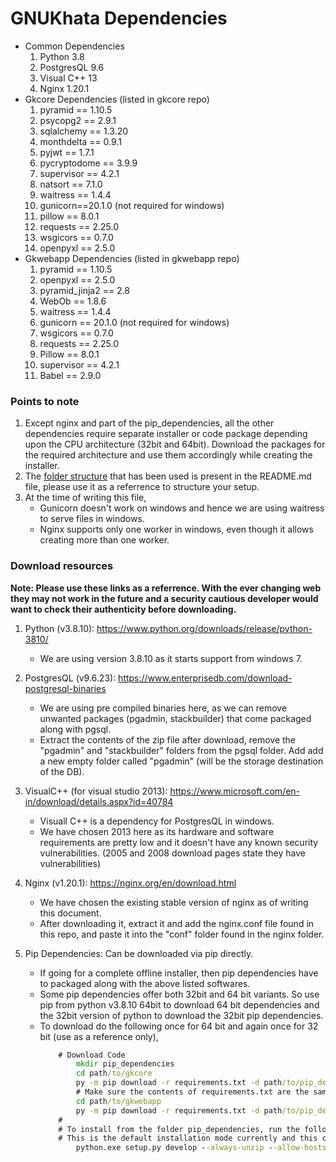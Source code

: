 # GNUKhata Dependencies
* Common Dependencies
	1. Python 3.8
	2. PostgresQL 9.6
	3. Visual C++ 13
	4. Nginx 1.20.1
* Gkcore Dependencies (listed in gkcore repo)
	1. pyramid == 1.10.5
	2. psycopg2 == 2.9.1
	3. sqlalchemy == 1.3.20
	4. monthdelta == 0.9.1
	5. pyjwt == 1.7.1
	6. pycryptodome == 3.9.9
	7. supervisor == 4.2.1
	8. natsort == 7.1.0
	9. waitress == 1.4.4
	10. gunicorn==20.1.0 (not required for windows)
	11. pillow == 8.0.1
	12. requests == 2.25.0
	13. wsgicors == 0.7.0
	14. openpyxl == 2.5.0
* Gkwebapp Dependencies (listed in gkwebapp repo)
	1. pyramid == 1.10.5
	2. openpyxl == 2.5.0
	3. pyramid_jinja2 == 2.8
	4. WebOb == 1.8.6
	5. waitress == 1.4.4
	6. gunicorn == 20.1.0 (not required for windows)
	7. wsgicors == 0.7.0
	8. requests == 2.25.0
	9. Pillow == 8.0.1
	10. supervisor == 4.2.1
	11. Babel == 2.9.0

### Points to note
1. Except nginx and part of the pip_dependencies, all the other dependencies require separate
installer or code package depending upon the CPU architecture (32bit and 64bit). Download the
packages for the required architecture and use them accordingly while creating the installer.
2. The [folder structure](https://gitlab.com/gnukhata/build/-/blob/master/Windows/README.md#folder-structure) that has been used is present in the README.md file, please use it as a referrence
to structure your setup.
3. At the time of writing this file,
	* Gunicorn doesn't work on windows and hence we are using waitress
	to serve files in windows.
	* Nginx supports only one worker in windows, even though it allows
	creating more than one worker.

### Download resources
__Note: Please use these links as a referrence. With the ever changing web they may not work in the future and 
a security cautious developer would want to check their authenticity before downloading.__

1. Python (v3.8.10): https://www.python.org/downloads/release/python-3810/
	- We are using version 3.8.10 as it starts support from windows 7.

2. PostgresQL (v9.6.23): https://www.enterprisedb.com/download-postgresql-binaries
	- We are using pre compiled binaries here, as we can remove unwanted packages (pgadmin, stackbuilder) that come
	packaged along with pgsql.
	- Extract the contents of the zip file after download, remove the "pgadmin" and "stackbuilder" folders from the pgsql folder. 
	Add add a new empty folder called "pgadmin" (will be the storage destination of the DB).

3. VisualC++ (for visual studio 2013): https://www.microsoft.com/en-in/download/details.aspx?id=40784
	- Visuall C++ is a dependency for PostgresQL in windows.
	- We have chosen 2013 here as its hardware and software requirements are pretty low and it doesn't have any known security
	vulnerabilities. (2005 and 2008 download pages state they have vulnerabilities)

4. Nginx (v1.20.1): https://nginx.org/en/download.html
	- We have chosen the existing stable version of nginx as of writing this document.
	- After downloading it, extract it and add the nginx.conf file found in this repo, and paste it
	into the "conf" folder found in the nginx folder.

5. Pip Dependencies: Can be downloaded via pip directly.
	- If going for a complete offline installer, then pip dependencies have to packaged along with the above
	listed softwares.
	- Some pip dependencies offer both 32bit and 64 bit variants. 
	So use pip from python v3.8.10 64bit to download 64 bit dependencies and 
	the 32bit version of python to download the 32bit pip dependencies.
	- To download do the following once for 64 bit and again once for 32 bit (use as a reference only),
		```bat
			# Download Code
				mkdir pip_dependencies
				cd path/to/gkcore
				py -m pip download -r requirements.txt -d path/to/pip_dependencies
				# Make sure the contents of requirements.txt are the same as those in setup.py
				cd path/to/gkwebapp
				py -m pip download -r requirements.txt -d path/to/pip_dependencies
			#
			# To install from the folder pip_dependencies, run the following for gkcore and gkwebapp
			# This is the default installation mode currently and this code can be seen in init_gkcore.bat and init_gkwebapp.bat
				python.exe setup.py develop --always-unzip --allow-hosts=None --find-links=path\to\pip_dependencies
		```
